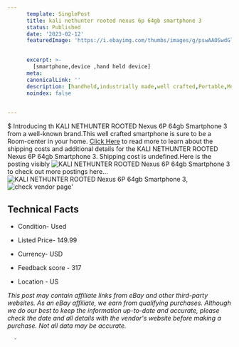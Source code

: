 ```yaml
---
      template: SinglePost
      title: kali nethunter rooted nexus 6p 64gb smartphone 3
      status: Published
      date: '2023-02-12'
      featuredImage: 'https://i.ebayimg.com/thumbs/images/g/pswAAOSwdGlj4F4E/s-l225.jpg'
       

      excerpt: >-
        [smartphone,device ,hand held device]
      meta:
      canonicalLink: ''
      description: [handheld,industrially made,well crafted,Portable,Mobile,Compact,Convenient,Lightweight,Maneuverable,Man-portable,Miniature,Carriable,Hand-held,Light,Holdable,Transportable,Mobile device,Pocket-sized,On-the-go,Wireless,Cordless,Compact size,Convenient size, smartphone,device ,hand held device]
      noindex: false
      

---
```

$
      Introducing th KALI NETHUNTER ROOTED Nexus 6P  64gb Smartphone 3 from a well-known brand.This well crafted smartphone is sure to be a Room-center in your home. [Click Here](https://www.ebay.com/itm/304795029810?hash=item46f7331132%3Ag%3ApswAAOSwdGlj4F4E&mkevt=1&mkcid=1&mkrid=711-53200-19255-0&campid=%253CePNCampaignId%253E&customid=%253CreferenceId%253E&toolid=10049) to read more to learn about the shipping costs and additional details for the KALI NETHUNTER ROOTED Nexus 6P  64gb Smartphone 3. Shipping cost is undefined.Here is the posting visibly ![KALI NETHUNTER ROOTED Nexus 6P  64gb Smartphone 3](https://i.ebayimg.com/thumbs/images/g/pswAAOSwdGlj4F4E/s-l225.jpg) to check out more postings here... ![KALI NETHUNTER ROOTED Nexus 6P  64gb Smartphone 3](https://i.ebayimg.com/images/g/pswAAOSwdGlj4F4E/s-l1600.jpg), ![check vendor page](https://origin-galleryplus.ebayimg.com/ws/web/304795029810_2_0_1/225x225.jpg,https://origin-galleryplus.ebayimg.com/ws/web/304795029810_3_0_1/225x225.jpg,https://origin-galleryplus.ebayimg.com/ws/web/304795029810_4_0_1/225x225.jpg,https://origin-galleryplus.ebayimg.com/ws/web/304795029810_5_0_1/225x225.jpg,https://origin-galleryplus.ebayimg.com/ws/web/304795029810_6_0_1/225x225.jpg,https://origin-galleryplus.ebayimg.com/ws/web/304795029810_7_0_1/225x225.jpg,https://origin-galleryplus.ebayimg.com/ws/web/304795029810_8_0_1/225x225.jpg,https://origin-galleryplus.ebayimg.com/ws/web/304795029810_9_0_1/225x225.jpg,https://origin-galleryplus.ebayimg.com/ws/web/304795029810_10_0_1/225x225.jpg)'

      

 ## Technical Facts 



     
      

 - Condition- Used 


      

 - Listed Price- 149.99 


      

 - Currency- USD 


      

 - Feedback score - 317 


      

 - Location - US 


      
      

 *_This post may contain affiliate links from eBay and other third-party websites. As an eBay affiliate, we earn from qualifying purchases. Although we do our best to keep the information up-to-date and accurate, please check the date and all details with the vendor's website before making a purchase. Not all data may be accurate._*




      -
